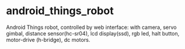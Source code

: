 # android_things_robot
Android Things robot, controlled by  web interface: with camera, servo gimbal, distance sensor(hc-sr04), lcd display(ssd), rgb led, halt button, motor-drive (h-bridge), dc motors.
